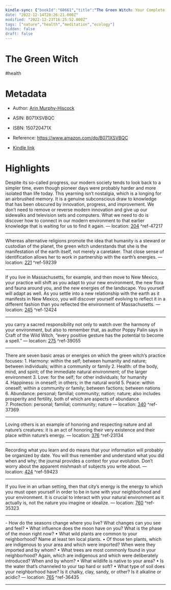 ```yaml
---
kindle-sync: {"bookId":"60661","title":"The Green Witch: Your Complete Guide to the Natural Magic of Herbs, Flowers, Essential Oils, and More","author":"Arin Murphy-Hiscock","asin":"B071XSVBQC","lastAnnotatedDate":"2021-01-28","bookImageUrl":"https://m.media-amazon.com/images/I/81zQX2hGCPL._SY160.jpg","highlightsCount":9}
date: "2022-12-14T20:26:21.000Z"
modified: "2022-12-23T16:25:52.000Z"
tags: ["nature","health","meditation","ecology"]
hidden: false
draft: false
---
```

# The Green Witch

#health 

# Metadata

* Author: [Arin Murphy-Hiscock](https://www.amazon.com/Arin-Murphy-Hiscock/e/B001JPCCZQ/ref=dp_byline_cont_ebooks_1)

* ASIN: B071XSVBQC

* ISBN: 150720471X

* Reference: <https://www.amazon.com/dp/B071XSVBQC>

* [Kindle link](kindle://book?action=open&asin=B071XSVBQC)

# Highlights

Despite its so-called progress, our modern society tends to look back to a simpler time, even though pioneer days were probably harder and more isolated than life today. This yearning isn’t nostalgia, which is a longing for an airbrushed memory. It is a genuine subconscious draw to knowledge that has been obscured by innovation, progress, and improvement. We don’t need to remove or reverse modern innovation and give up our sidewalks and television sets and computers. What we need to do is discover how to connect in our modern environment to that earlier knowledge that is waiting for us to find it again. — location: [204](kindle://book?action=open&asin=B071XSVBQC&location=204) ^ref-47217

---

Whereas alternative religions promote the idea that humanity is a steward or custodian of the planet, the green witch understands that she is the manifestation of the earth itself, not merely a caretaker. That close sense of identification allows her to work in partnership with the earth’s energies. — location: [221](kindle://book?action=open&asin=B071XSVBQC&location=221) ^ref-59239

---

If you live in Massachusetts, for example, and then move to New Mexico, your practice will shift as you adapt to your new environment, the new flora and fauna around you, and the new energies of the landscape. You yourself will adapt as well. As you settle into a new relationship with the earth as it manifests in New Mexico, you will discover yourself evolving to reflect it in a different fashion than you reflected the environment of Massachusetts. — location: [245](kindle://book?action=open&asin=B071XSVBQC&location=245) ^ref-12424

---

you carry a sacred responsibility not only to watch over the harmony of your environment, but also to remember that, as author Poppy Palin says in Craft of the Wild Witch, “every positive gesture has the potential to become a spell.” — location: [275](kindle://book?action=open&asin=B071XSVBQC&location=275) ^ref-39055

---

There are seven basic areas or energies on which the green witch’s practice focuses: 1. Harmony: within the self; between humanity and nature; between individuals; within a community or family 2. Health: of the body, mind, and spirit; of the immediate natural environment; of the larger environment 3. Love: for the self; for other individuals; for humanity 4. Happiness: in oneself; in others; in the natural world 5. Peace: within oneself; within a community or family; between factions; between nations 6. Abundance: personal; familial; community; nation; nature; also includes prosperity and fertility, both of which are aspects of abundance 7. Protection: personal; familial; community; nature — location: [340](kindle://book?action=open&asin=B071XSVBQC&location=340) ^ref-37369

---

Loving others is an example of honoring and respecting nature and all nature’s creatures: it is an act of honoring their very existence and their place within nature’s energy. — location: [376](kindle://book?action=open&asin=B071XSVBQC&location=376) ^ref-23134

---

Recording what you learn and do means that your information will probably be organized by date. You will thus remember and understand what you did when and why; the journal provides a context for your evolution. Don’t worry about the apparent mishmash of subjects you write about. — location: [424](kindle://book?action=open&asin=B071XSVBQC&location=424) ^ref-59423

---

If you live in an urban setting, then that city’s energy is the energy to which you must open yourself in order to be in tune with your neighborhood and your environment. It is crucial to interact with your natural environment as it actually is, not the nature you imagine or idealize. — location: [760](kindle://book?action=open&asin=B071XSVBQC&location=760) ^ref-35323

---

- How do the seasons change where you live? What changes can you see and feel? • What influence does the moon have on you? What is the phase of the moon right now? • What wild plants are common to your neighborhood? Name at least ten local plants. • Of those ten plants, which are indigenous to your area and which were imported? When were they imported and by whom? • What trees are most commonly found in your neighborhood? Again, which are indigenous and which were deliberately introduced? When and by whom? • What wildlife is native to your area? • Is the water that’s channeled to your tap hard or soft? • What type of soil does your neighborhood have? Is it chalky, clay, sandy, or other? Is it alkaline or acidic? — location: [765](kindle://book?action=open&asin=B071XSVBQC&location=765) ^ref-36435

---
